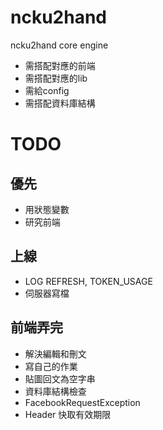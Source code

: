 ncku2hand
=========
ncku2hand core engine
- 需搭配對應的前端
- 需搭配對應的lib
- 需給config
- 需搭配資料庫結構

TODO
=========
## 優先
- 用狀態變數
- 研究前端

## 上線
- LOG REFRESH, TOKEN_USAGE
- 伺服器寫檔

## 前端弄完
- 解決編輯和刪文
- 寫自己的作業
- 貼圖回文為空字串
- 資料庫結構檢查
- FacebookRequestException
- Header 快取有效期限